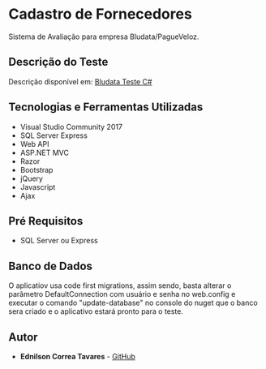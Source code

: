 # Cadastro de Fornecedores

Sistema de Avaliação para empresa Bludata/PagueVeloz.

## Descrição do Teste

Descrição disponível em:
[Bludata Teste C#](http://www.bludata.com.br/testecsharp/)

## Tecnologias e Ferramentas Utilizadas

* Visual Studio Community 2017
* SQL Server Express
* Web API
* ASP.NET MVC 
* Razor 
* Bootstrap
* jQuery
* Javascript
* Ajax

## Pré Requisitos

* SQL Server ou Express

## Banco de Dados

O aplicatiov usa code first migrations, assim sendo, basta alterar o parâmetro DefaultConnection com usuário e senha no web.config e executar o comando "update-database" no console do nuget que o banco sera criado e o aplicativo estará pronto para o teste.

## Autor

* **Ednilson Correa Tavares** - [GitHub](https://github.com/EddieTavares)
